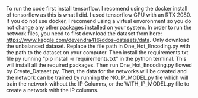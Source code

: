 To run the code first install tensorflow. I recomend using the docker install of tensorflow as this is what I did. I used tensorflow GPU with an RTX 2080. If you do not use docker, I recomend using a virtual envoronment so you do not change any other packages installed on your system.  In order to run the network files, you need to first download the dataset from here: https://www.kaggle.com/devendra416/ddos-datasets/data. Only download the unbalanced dataset. Replace the file path in One_Hot_Encoding.py with the path to the dataset on your computer. Then install the requirements.txt file py running "pip install -r requirements.txt" in the python terminal. This will install all the required packages. Then run One_Hot_Encoding.py flowed by Create_Dataset.py. Then, the data for the networks will be created and the network can be trained by running the NO_IP_MODEL.py file which will train the network without the IP Columns, or the WITH_IP_MODEL.py file to create a network with the IP columns. 